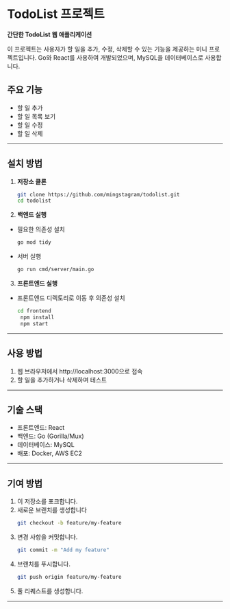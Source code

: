 # TodoList 프로젝트

**간단한 TodoList 웹 애플리케이션**

이 프로젝트는 사용자가 할 일을 추가, 수정, 삭제할 수 있는 기능을 제공하는 미니 프로젝트입니다. Go와 React를 사용하여 개발되었으며, MySQL을 데이터베이스로 사용합니다.

## 주요 기능

- 할 일 추가
- 할 일 목록 보기
- 할 일 수정
- 할 일 삭제

---

## 설치 방법

1. **저장소 클론**

   ```bash
   git clone https://github.com/mingstagram/todolist.git
   cd todolist
   ```

2. **백엔드 실행**

- 필요한 의존성 설치
  ```bash
  go mod tidy
  ```
- 서버 실행
  ```bash
  go run cmd/server/main.go
  ```

3. **프론트엔드 실행**

- 프론트엔드 디렉토리로 이동 후 의존성 설치
  ```bash
  cd frontend
   npm install
   npm start
  ```

---

## 사용 방법

1. 웹 브라우저에서 http://localhost:3000으로 접속
2. 할 일을 추가하거나 삭제하며 테스트

---

## 기술 스택

- 프론트엔드: React
- 백엔드: Go (Gorilla/Mux)
- 데이터베이스: MySQL
- 배포: Docker, AWS EC2

---

## 기여 방법

1. 이 저장소를 포크합니다.
2. 새로운 브랜치를 생성합니다
   ```bash
   git checkout -b feature/my-feature
   ```
3. 변경 사항을 커밋합니다.
   ```bash
   git commit -m "Add my feature"
   ```
4. 브랜치를 푸시합니다.
   ```bash
   git push origin feature/my-feature
   ```
5. 풀 리퀘스트를 생성합니다.

---
 
